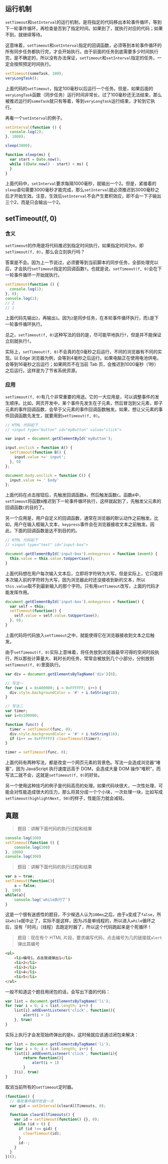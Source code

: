## 运行机制

`setTimeout`和`setInterval`的运行机制，是将指定的代码移出本轮事件循环，等到下一轮事件循环，再检查是否到了指定时间。如果到了，就执行对应的代码；如果不到，就继续等待。

这意味着，`setTimeout`和`setInterval`指定的回调函数，必须等到本轮事件循环的所有同步任务都执行完，才会开始执行。由于前面的任务到底需要多少时间执行完，是不确定的，所以没有办法保证，`setTimeout`和`setInterval`指定的任务，一定会按照预定时间执行。

```javascript
setTimeout(someTask, 100);
veryLongTask();
```

上面代码的`setTimeout`，指定100毫秒以后运行一个任务。但是，如果后面的`veryLongTask`函数（同步任务）运行时间非常长，过了100毫秒还无法结束，那么被推迟运行的`someTask`就只有等着，等到`veryLongTask`运行结束，才轮到它执行。

再看一个`setInterval`的例子。

```javascript
setInterval(function () {
  console.log(2);
}, 1000);

sleep(3000);

function sleep(ms) {
  var start = Date.now();
  while ((Date.now() - start) < ms) {
  }
}
```

上面代码中，`setInterval`要求每隔1000毫秒，就输出一个2。但是，紧接着的`sleep`语句需要3000毫秒才能完成，那么`setInterval`就必须推迟到3000毫秒之后才开始生效。注意，生效后`setInterval`不会产生累积效应，即不会一下子输出三个2，而是只会输出一个2。

## setTimeout(f, 0)

### 含义

`setTimeout`的作用是将代码推迟到指定时间执行，如果指定时间为`0`，即`setTimeout(f, 0)`，那么会立刻执行吗？

答案是不会。因为上一节说过，必须要等到当前脚本的同步任务，全部处理完以后，才会执行`setTimeout`指定的回调函数`f`。也就是说，`setTimeout(f, 0)`会在下一轮事件循环一开始就执行。

```javascript
setTimeout(function () {
  console.log(1);
}, 0);
console.log(2);
// 2
// 1
```

上面代码先输出`2`，再输出`1`。因为`2`是同步任务，在本轮事件循环执行，而`1`是下一轮事件循环执行。

总之，`setTimeout(f, 0)`这种写法的目的是，尽可能早地执行`f`，但是并不能保证立刻就执行`f`。

实际上，`setTimeout(f, 0)`不会真的在0毫秒之后运行，不同的浏览器有不同的实现。以 Edge 浏览器为例，会等到4毫秒之后运行。如果电脑正在使用电池供电，会等到16毫秒之后运行；如果网页不在当前 Tab 页，会推迟到1000毫秒（1秒）之后运行。这样是为了节省系统资源。

### 应用

`setTimeout(f, 0)`有几个非常重要的用途。它的一大应用是，可以调整事件的发生顺序。比如，网页开发中，某个事件先发生在子元素，然后冒泡到父元素，即子元素的事件回调函数，会早于父元素的事件回调函数触发。如果，想让父元素的事件回调函数先发生，就要用到`setTimeout(f, 0)`。

```javascript
// HTML 代码如下
// <input type="button" id="myButton" value="click">

var input = document.getElementById('myButton');

input.onclick = function A() {
  setTimeout(function B() {
    input.value +=' input';
  }, 0)
};

document.body.onclick = function C() {
  input.value += ' body'
};
```

上面代码在点击按钮后，先触发回调函数`A`，然后触发函数`C`。函数`A`中，`setTimeout`将函数`B`推迟到下一轮事件循环执行，这样就起到了，先触发父元素的回调函数`C`的目的了。

另一个应用是，用户自定义的回调函数，通常在浏览器的默认动作之前触发。比如，用户在输入框输入文本，`keypress`事件会在浏览器接收文本之前触发。因此，下面的回调函数是达不到目的的。

```javascript
// HTML 代码如下
// <input type="text" id="input-box">

document.getElementById('input-box').onkeypress = function (event) {
  this.value = this.value.toUpperCase();
}
```

上面代码想在用户每次输入文本后，立即将字符转为大写。但是实际上，它只能将本次输入前的字符转为大写，因为浏览器此时还没接收到新的文本，所以`this.value`取不到最新输入的那个字符。只有用`setTimeout`改写，上面的代码才能发挥作用。

```javascript
document.getElementById('input-box').onkeypress = function() {
  var self = this;
  setTimeout(function() {
    self.value = self.value.toUpperCase();
  }, 0);
}
```

上面代码将代码放入`setTimeout`之中，就能使得它在浏览器接收到文本之后触发。

由于`setTimeout(f, 0)`实际上意味着，将任务放到浏览器最早可得的空闲时段执行，所以那些计算量大、耗时长的任务，常常会被放到几个小部分，分别放到`setTimeout(f, 0)`里面执行。

```javascript
var div = document.getElementsByTagName('div')[0];

// 写法一
for (var i = 0xA00000; i < 0xFFFFFF; i++) {
  div.style.backgroundColor = '#' + i.toString(16);
}

// 写法二
var timer;
var i=0x100000;

function func() {
  timer = setTimeout(func, 0);
  div.style.backgroundColor = '#' + i.toString(16);
  if (i++ == 0xFFFFFF) clearTimeout(timer);
}

timer = setTimeout(func, 0);
```

上面代码有两种写法，都是改变一个网页元素的背景色。写法一会造成浏览器“堵塞”，因为 JavaScript 执行速度远高于 DOM，会造成大量 DOM 操作“堆积”，而写法二就不会，这就是`setTimeout(f, 0)`的好处。

另一个使用这种技巧的例子是代码高亮的处理。如果代码块很大，一次性处理，可能会对性能造成很大的压力，那么将其分成一个个小块，一次处理一块，比如写成`setTimeout(highlightNext, 50)`的样子，性能压力就会减轻。

## 真题

> 题目：讲解下面代码的执行过程和结果

```javascript
console.log(100)
setTimeout(function () {
    console.log(200)
}, 1000)
console.log(300)
```

> 题目：讲解下面代码的执行过程和结果

```js
var a = true;
setTimeout(function(){
    a = false;
}, 100)
while(a){
    console.log('while执行了')
}
```

这是一个很有迷惑性的题目，不少候选人认为`100ms`之后，由于`a`变成了`false`，所以`while`就中止了，实际不是这样，因为JS是单线程的，所以进入`while`循环之后，没有「时间」（线程）去跑定时器了，所以这个代码跑起来是个死循环！

> 题目：现在有个 HTML 片段，要求编写代码，点击编号为几的链接就`alert`弹出其编号

```html
<ul>
    <li>编号1，点击我请弹出1</li>
    <li>2</li>
    <li>3</li>
    <li>4</li>
    <li>5</li>
</ul>
```

一般不知道这个题目用闭包的话，会写出下面的代码：

```js
var list = document.getElementsByTagName('li');
for (var i = 0; i < list.length; i++) {
    list[i].addEventListener('click', function(){
        alert(i + 1)
    }, true)
}
```

实际上执行才会发现始终弹出的是`6`，这时候就应该通过闭包来解决：


```js
var list = document.getElementsByTagName('li');
for (var i = 0; i < list.length; i++) {
    list[i].addEventListener('click', function(i){
        return function(){
            alert(i + 1)
        }
    }(i), true)
}
```

取消当前所有的`setTimeout`定时器。

```javascript
(function() {
  // 每轮事件循环检查一次
  var gid = setInterval(clearAllTimeouts, 0);

  function clearAllTimeouts() {
    var id = setTimeout(function() {}, 0);
    while (id > 0) {
      if (id !== gid) {
        clearTimeout(id);
      }
      id--;
    }
  }
})();
```
